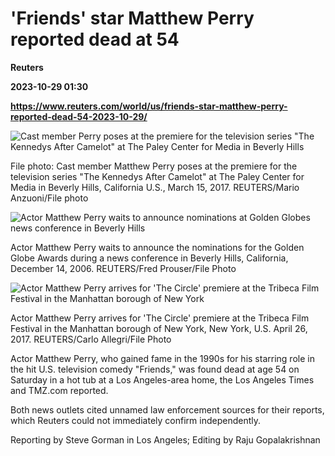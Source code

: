 # 'Friends' star Matthew Perry reported dead at 54
**Reuters**

**2023-10-29 01:30**

**https://www.reuters.com/world/us/friends-star-matthew-perry-reported-dead-54-2023-10-29/**

![Cast member Perry poses at the premiere for the television series "The Kennedys After Camelot" at The Paley Center for Media in Beverly Hills](https://www.reuters.com/resizer/MFYDIF09jg1MKw3OrHotPVPAvkI=/1920x0/filters:quality(80)/cloudfront-us-east-2.images.arcpublishing.com/reuters/E463FCRTBRO5RPYA2OXAUEWECQ.jpg)

File photo: Cast member Matthew Perry poses at the premiere for the television series "The Kennedys After Camelot" at The Paley Center for Media in Beverly Hills, California U.S., March 15, 2017. REUTERS/Mario Anzuoni/File photo

![Actor Matthew Perry waits to announce nominations at Golden Globes news conference in Beverly Hills](https://www.reuters.com/resizer/_pDdyEaE0ffNQuX6gTTgCLJRxCU=/1920x0/filters:quality(80)/cloudfront-us-east-2.images.arcpublishing.com/reuters/5KFHWKVE7ZKLPCAF5R4TAWUNBQ.jpg)

Actor Matthew Perry waits to announce the nominations for the Golden Globe Awards during a news conference in Beverly Hills, California, December 14, 2006. REUTERS/Fred Prouser/File Photo

![Actor Matthew Perry arrives for 'The Circle' premiere at the Tribeca Film Festival in the Manhattan borough of New York](https://www.reuters.com/resizer/MdVuwSKbwUWW0DnVtYYVldGEVcw=/1920x0/filters:quality(80)/cloudfront-us-east-2.images.arcpublishing.com/reuters/IQTEGZYZ7ZM43INWGGO6VY5EG4.jpg)

Actor Matthew Perry arrives for 'The Circle' premiere at the Tribeca Film Festival in the Manhattan borough of New York, New York, U.S. April 26, 2017. REUTERS/Carlo Allegri/File Photo

Actor Matthew Perry, who gained fame in the 1990s for his starring role in the hit U.S. television comedy "Friends," was found dead at age 54 on Saturday in a hot tub at a Los Angeles-area home, the Los Angeles Times and TMZ.com reported.

Both news outlets cited unnamed law enforcement sources for their reports, which Reuters could not immediately confirm independently.

Reporting by Steve Gorman in Los Angeles; Editing by Raju Gopalakrishnan